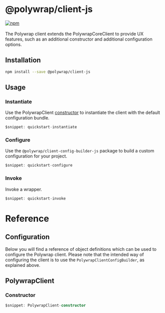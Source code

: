 # @polywrap/client-js
<a href="https://www.npmjs.com/package/@polywrap/client-js" target="_blank" rel="noopener noreferrer">
<img src="https://img.shields.io/npm/v/@polywrap/client-js.svg" alt="npm"/>
</a>

<br/>
<br/>
The Polywrap client extends the PolywrapCoreClient to provide UX features, such as an additional constructor and additional configuration options.

## Installation

```bash
npm install --save @polywrap/client-js
```

## Usage

### Instantiate

Use the PolywrapClient [constructor](#constructor) to instantiate the client with the default configuration bundle.

```ts
$snippet: quickstart-instantiate
```

### Configure

Use the `@polywrap/client-config-builder-js` package to build a custom configuration for your project.

```ts
$snippet: quickstart-configure
```

### Invoke

Invoke a wrapper.

```ts
$snippet: quickstart-invoke
```

# Reference

## Configuration

Below you will find a reference of object definitions which can be used to configure the Polywrap client. Please note that the intended way of configuring the client is to use the `PolywrapClientConfigBuilder`, as explained above.

## PolywrapClient

### Constructor
```ts
$snippet: PolywrapClient-constructor
```